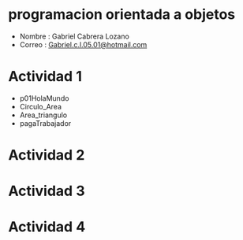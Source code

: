 # programacion orientada a objetos

- Nombre : Gabriel Cabrera Lozano
- Correo : Gabriel.c.l.05.01@hotmail.com

 # Actividad 1 
 - p01HolaMundo
 - Circulo_Area
 - Area_triangulo
 - pagaTrabajador

# Actividad 2 

# Actividad 3 

# Actividad 4

